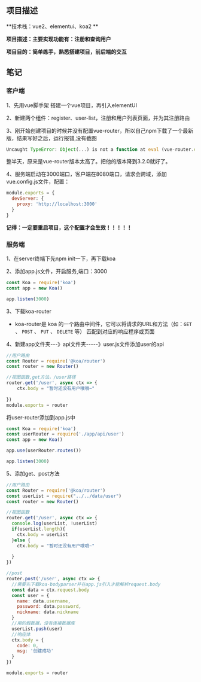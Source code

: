 ## 项目描述

**技术栈：vue2、elementui、koa2 **

**项目描述：主要实现功能有：注册和查询用户**

**项目目的：简单练手，熟悉搭建项目，前后端的交互**



## 笔记

### 客户端

1、先用vue脚手架 搭建一个vue项目，再引入elementUI

2、新建两个组件：register、user-list，注册和用户列表页面，并为其注册路由

3、刚开始创建项目的时候并没有配置vue-router，所以自己npm下载了一个最新版，结果写好之后，运行报错,没有截图

```js
Uncaught TypeError: Object(...) is not a function at eval (vue-router.esm-bu.....in main.js
```

整半天，原来是vue-router版本太高了。把他的版本降到3.2.0就好了。

4、服务端启动在3000端口，客户端在8080端口，请求会跨域，添加vue.config.js文件，配置：

```js
module.exports = {
  devServer: {
    proxy: 'http://localhost:3000'
  }
}
```

**记得：一定要重启项目，这个配置才会生效！！！！！**

### 服务端

1、在server终端下先npm init一下，再下载koa

2、添加app.js文件，开启服务,端口：3000

```js
const Koa = require('koa')
const app = new Koa()

app.listen(3000)
```

3、下载koa-router

* koa-router是 koa 的一个路由中间件，它可以将请求的URL和方法（如：`GET` 、 `POST` 、 `PUT` 、 `DELETE` 等） 匹配到对应的响应程序或页面

4、新建app文件夹---》api文件夹-----》user.js文件添加user的api

```js
//用户路由
const Router = require('@koa/router')
const router = new Router()

//视图函数,get方法，/user路径
router.get('/user', async ctx => {
    ctx.body = "暂时还没有用户哦哦~"
    
})
module.exports = router
```

将user-router添加到app.js中

```js
const Koa = require('koa')
const userRouter = require('./app/api/user')
const app = new Koa()

app.use(userRouter.routes())

app.listen(3000)
```

5、添加get、post方法

```js
//用户路由
const Router = require('@koa/router')
const userList = require("../../data/user")
const router = new Router()

//视图函数
router.get('/user', async ctx => {
  console.log(userList, !userList)
  if(userList.length){
    ctx.body = userList
  }else {
    ctx.body = "暂时还没有用户哦哦~"
    
  }
})

//post
router.post('/user', async ctx => {
  //需要先下载koa-bodyparser并在app.js引入才能解析request.body
  const data = ctx.request.body
  const user = {
    name: data.username,
    password: data.password,
    nickname: data.nickname
  }
  //用的假数据，没有连接数据库
  userList.push(user)
  //响应体
  ctx.body = {
    code: 0,
    msg: '创建成功'
  }
})

module.exports = router
```


